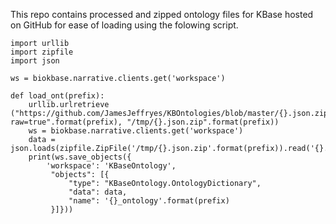 This repo contains processed and zipped ontology files for KBase hosted on GitHub for ease of loading using the folowing script.

```
import urllib
import zipfile
import json

ws = biokbase.narrative.clients.get('workspace')

def load_ont(prefix):
    urllib.urlretrieve ("https://github.com/JamesJeffryes/KBOntologies/blob/master/{}.json.zip?raw=true".format(prefix), "/tmp/{}.json.zip".format(prefix))
    ws = biokbase.narrative.clients.get('workspace')
    data = json.loads(zipfile.ZipFile('/tmp/{}.json.zip'.format(prefix)).read('{}.json'.format(prefix)))
    print(ws.save_objects({
        'workspace': 'KBaseOntology',
         "objects": [{
             "type": "KBaseOntology.OntologyDictionary",
             "data": data,
             "name": '{}_ontology'.format(prefix)
         }]}))
```
